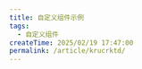 ```yaml
---
title: 自定义组件示例
tags:
  - 自定义组件
createTime: 2025/02/19 17:47:00
permalink: /article/krucrktd/
---
```


<CustomComponent />

